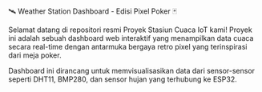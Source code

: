 🛰️ Weather Station Dashboard - Edisi Pixel Poker 🃏

Selamat datang di repositori resmi Proyek Stasiun Cuaca IoT kami! Proyek ini adalah sebuah dashboard web interaktif yang menampilkan data cuaca secara real-time dengan antarmuka bergaya retro pixel yang terinspirasi dari meja poker.

Dashboard ini dirancang untuk memvisualisasikan data dari sensor-sensor seperti DHT11, BMP280, dan sensor hujan yang terhubung ke ESP32.


